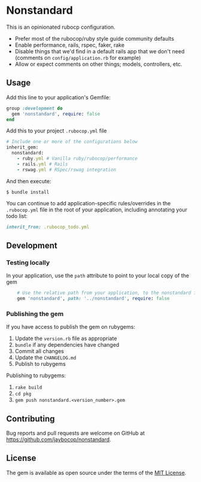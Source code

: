# Nonstandard

This is an opinionated rubocp configuration.

- Prefer most of the rubocop/ruby style guide community defaults
- Enable performance, rails, rspec, faker, rake
- Disable things that we'd find in a default rails app that we don't need
  (comments on `config/application.rb` for example)
- Allow or expect comments on other things; models, controllers, etc.

## Usage

Add this line to your application's Gemfile:

```ruby
group :development do
  gem 'nonstandard', require: false
end
```

Add this to your project `.rubocop.yml` file

```ruby
# Include one or more of the configurations below
inherit_gem:
  nonstandard:
    - ruby.yml # Vanilla ruby/rubocop/performance
    - rails.yml # Rails
    - rswag.yml # RSpec/rswag integration
```

And then execute:

    $ bundle install

You can continue to add application-specific rules/overrides in the
`.rubocop.yml` file in the root of your application, including annotating
your todo list:

```ruby
inherit_from: .rubocop_todo.yml
```

## Development

### Testing locally

In your application, use the `path` attribute to point to your local copy of the gem

```ruby
    # Use the relative path from your application, to the nonstandard folder
    gem 'nonstandard', path: '../nonstandard', require: false
```

### Publishing the gem

If you have access to publish the gem on rubygems:

1. Update the `version.rb` file as appropriate
1. `bundle` if any dependencies  have changed
1. Commit all changes
1. Update the `CHANGELOG.md`
1. Publish to rubygems

Publishing to rubygems:

1. `rake build`
1. `cd pkg`
1. `gem push nonstandard.<version_number>.gem`

## Contributing

Bug reports and pull requests are welcome on GitHub at https://github.com/jaybocop/nonstandard.

## License

The gem is available as open source under the terms of the [MIT License](https://opensource.org/licenses/MIT).
